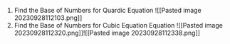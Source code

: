 
1. Find the Base of Numbers for Quardic Equation ![[Pasted image 20230928112103.png]]
2. Find the Base of Numbers for Cubic Equation Equation ![[Pasted image 20230928112320.png]]![[Pasted image 20230928112338.png]]